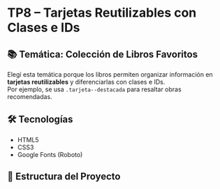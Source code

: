 # TP8 – Tarjetas Reutilizables con Clases e IDs

## 📚 Temática: Colección de Libros Favoritos
Elegí esta temática porque los libros permiten organizar información en **tarjetas reutilizables** y diferenciarlas con clases e IDs.  
Por ejemplo, se usa `.tarjeta--destacada` para resaltar obras recomendadas.

## 🛠️ Tecnologías
- HTML5
- CSS3
- Google Fonts (Roboto)

## 📂 Estructura del Proyecto
